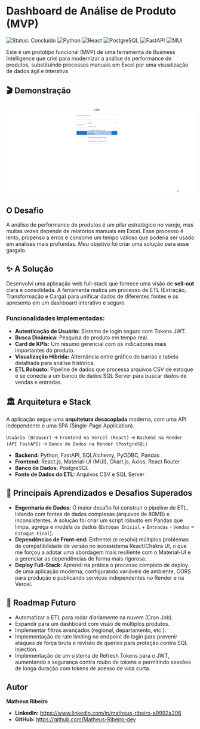 # Dashboard de Análise de Produto (MVP)

![Status: Concluído](https://img.shields.io/badge/status-concluído-brightgreen)
![Python](https://img.shields.io/badge/Python-3776AB?logo=python&logoColor=white)
![React](https://img.shields.io/badge/React-61DAFB?logo=react&logoColor=black)
![PostgreSQL](https://img.shields.io/badge/PostgreSQL-4169E1?logo=postgresql&logoColor=white)
![FastAPI](https://img.shields.io/badge/FastAPI-009688?logo=fastapi&logoColor=white)
![MUI](https://img.shields.io/badge/Material--UI-007FFF?logo=mui&logoColor=white)

Este é um protótipo funcional (MVP) de uma ferramenta de Business Intelligence que criei para modernizar a análise de performance de produtos, substituindo processos manuais em Excel por uma visualização de dados ágil e interativa.

## 🎬 Demonstração


![Demo do Dashboard](./assets/dashboard-sellout-producao.gif)


## O Desafio

A análise de performance de produtos é um pilar estratégico no varejo, mas muitas vezes depende de relatórios manuais em Excel. Esse processo é lento, propenso a erros e consome um tempo valioso que poderia ser usado em análises mais profundas. Meu objetivo foi criar uma solução para esse gargalo.

## ✨ A Solução

Desenvolvi uma aplicação web full-stack que fornece uma visão de **sell-out** clara e consolidada. A ferramenta realiza um processo de ETL (Extração, Transformação e Carga) para unificar dados de diferentes fontes e os apresenta em um dashboard interativo e seguro.

### Funcionalidades Implementadas:
* **Autenticação de Usuário:** Sistema de login seguro com Tokens JWT.
* **Busca Dinâmica:** Pesquisa de produto em tempo real.
* **Card de KPIs:** Um resumo gerencial com os indicadores mais importantes do produto.
* **Visualização Híbrida:** Alternância entre gráfico de barras e tabela detalhada para análise histórica.
* **ETL Robusto:** Pipeline de dados que processa arquivos CSV de estoque e se conecta a um banco de dados SQL Server para buscar dados de vendas e entradas.

## 🏛️ Arquitetura e Stack

A aplicação segue uma **arquitetura desacoplada** moderna, com uma API independente e uma SPA (Single-Page Application).

`Usuário (Browser)` → `Frontend na Vercel (React)` → `Backend na Render (API FastAPI)` → `Banco de Dados na Render (PostgreSQL)`

* **Backend:** Python, FastAPI, SQLAlchemy, PyODBC, Pandas
* **Frontend:** React.js, Material-UI (MUI), Chart.js, Axios, React Router
* **Banco de Dados:** PostgreSQL
* **Fonte de Dados do ETL:** Arquivos CSV e SQL Server

## 🧠 Principais Aprendizados e Desafios Superados

* **Engenharia de Dados:** O maior desafio foi construir o pipeline de ETL, lidando com fontes de dados complexas (arquivos de 80MB) e inconsistentes. A solução foi criar um script robusto em Pandas que limpa, agrega e modela os dados (`Estoque Inicial` + `Entradas` - `Vendas` = `Estoque Final`).
* **Dependências de Front-end:** Enfrentei (e resolvi) múltiplos problemas de compatibilidade de versão no ecossistema React/Chakra UI, o que me forçou a adotar uma abordagem mais resiliente com o Material-UI e a gerenciar as dependências de forma mais rigorosa.
* **Deploy Full-Stack:** Aprendi na prática o processo completo de deploy de uma aplicação moderna, configurando variáveis de ambiente, CORS para produção e publicando serviços independentes no Render e na Vercel.

## 🔮 Roadmap Futuro
* Automatizar o ETL para rodar diariamente na nuvem (Cron Job).
* Expandir para um dashboard com visão de múltiplos produtos.
* Implementar filtros avançados (regional, departamento, etc.).
* Implementação de rate limiting no endpoint de login para prevenir ataques de força bruta e revisão de queries para proteção contra SQL Injection.
* Implementação de um sistema de Refresh Tokens para o JWT, aumentando a segurança contra roubo de tokens e permitindo sessões de longa duração com tokens de acesso de vida curta.

##  Autor

**Matheus Ribeiro**

* **LinkedIn:** https://www.linkedin.com/in/matheus-ribeiro-a9992a206
* **GitHub:** https://github.com/Matheus-Ribeiro-dev
